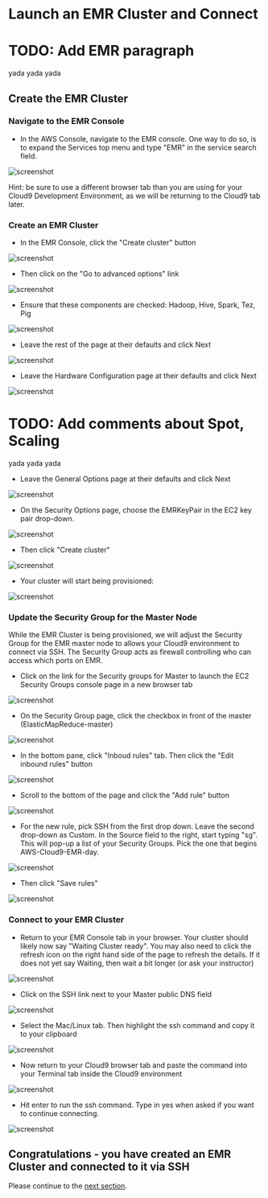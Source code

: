 # Launch an EMR Cluster and Connect

# TODO: Add EMR paragraph

yada yada yada

## Create the EMR Cluster

### Navigate to the EMR Console

* In the AWS Console, navigate to the EMR console.  One way to do so, is to expand the Services top menu and type "EMR" in the service search field.

![screenshot](images/EMR1.png)

Hint: be sure to use a different browser tab than you are using for your Cloud9 Development Environment, as we will be returning to the Cloud9 tab later.

### Create an EMR Cluster

* In the EMR Console, click the "Create cluster" button

![screenshot](images/EMR2.png)

* Then click on the "Go to advanced options" link

![screenshot](images/EMR3.png)

* Ensure that these components are checked: Hadoop, Hive, Spark, Tez, Pig

![screenshot](images/EMR4.png)

* Leave the rest of the page at their defaults and click Next

![screenshot](images/EMR5.png)

* Leave the Hardware Configuration page at their defaults and click Next

![screenshot](images/EMR6.png)

# TODO: Add comments about Spot, Scaling

yada yada yada


* Leave the General Options page at their defaults and click Next

![screenshot](images/EMR7.png)

* On the Security Options page, choose the EMRKeyPair in the EC2 key pair drop-down.

![screenshot](images/EMR8.png)

* Then click "Create cluster"

![screenshot](images/EMR9.png)

* Your cluster will start being provisioned:

![screenshot](images/EMR10.png)

### Update the Security Group for the Master Node

While the EMR Cluster is being provisioned, we will adjust the Security Group for the EMR master node to allows your Cloud9 environment to connect via SSH.  The Security Group acts as firewall controlling who can access which ports on EMR.


* Click on the link for the Security groups for Master to launch the EC2 Security Groups console page in a new browser tab

![screenshot](images/EMR11.png)

* On the Security Group page, click the checkbox in front of the master (ElasticMapReduce-master)

![screenshot](images/EMR12.png)

* In the bottom pane, click "Inboud rules" tab.  Then click the "Edit inbound rules" button

![screenshot](images/EMR13.png)

* Scroll to the bottom of the page and click the "Add rule" button

![screenshot](images/EMR14.png)

* For the new rule, pick SSH from the first drop down.  Leave the second drop-down as Custom.  In the Source field to the right, start typing "sg".  This will pop-up a list of your Security Groups.  Pick the one that begins AWS-Cloud9-EMR-day.

![screenshot](images/EMR15.png)

* Then click "Save rules"

![screenshot](images/EMR16.png)

### Connect to your EMR Cluster

* Return to your EMR Console tab in your browser.  Your cluster should likely now say "Waiting Cluster ready".  You may also need to click the refresh icon on the right hand side of the page to refresh the details.  If it does not yet say Waiting, then wait a bit longer (or ask your instructor)

![screenshot](images/EMR17.png)

* Click on the SSH link next to your Master public DNS field

![screenshot](images/EMR18.png)

* Select the Mac/Linux tab.  Then highlight the ssh command and copy it to your clipboard

![screenshot](images/EMR19.png)

* Now return to your Cloud9 browser tab and paste the command into your Terminal tab inside the Cloud9 environment

![screenshot](images/EMR20.png)

* Hit enter to run the ssh command.  Type in yes when asked if you want to continue connecting.


![screenshot](images/EMR21.png)


## Congratulations - you have created an EMR Cluster and connected to it via SSH
Please continue to the [next section](L2a-S3.md).

